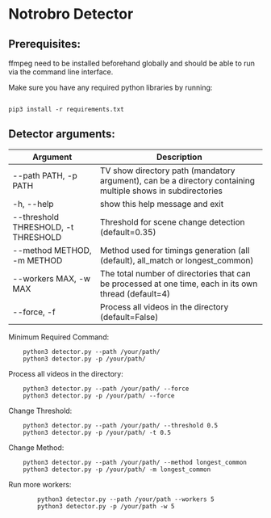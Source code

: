 # Notrobro Detector

## Prerequisites:
ffmpeg need to be installed beforehand globally and should be able to run via the command line interface. 

Make sure you have any required python libraries by running: 

```

pip3 install -r requirements.txt

```

## Detector arguments:
Argument | Description
--- | --- 
  --path PATH, -p PATH | TV show directory path (mandatory argument), can be a directory containing multiple shows in subdirectories
  -h, --help | show this help message and exit
  --threshold THRESHOLD, -t THRESHOLD | Threshold for scene change detection (default=0.35)
  --method METHOD, -m METHOD | Method used for timings generation (all (default), all_match or longest_common)
  --workers MAX, -w MAX | The total number of directories that can be processed at one time, each in its own thread (default=4)
  --force, -f | Process all videos in the directory (default=False)

Minimum Required Command:
```shell
	python3 detector.py --path /your/path/
	python3 detector.py -p /your/path/
```

Process all videos in the directory:
```shell
	python3 detector.py --path /your/path/ --force
	python3 detector.py -p /your/path/ --force
```

Change Threshold:
```shell
	python3 detector.py --path /your/path/ --threshold 0.5
	python3 detector.py -p /your/path/ -t 0.5
```

Change Method:
```shell
	python3 detector.py --path /your/path/ --method longest_common
 	python3 detector.py -p /your/path/ -m longest_common
```

Run more workers:
```shell
        python3 detector.py --path /your/path --workers 5
        python3 detector.py -p /your/path -w 5
```
